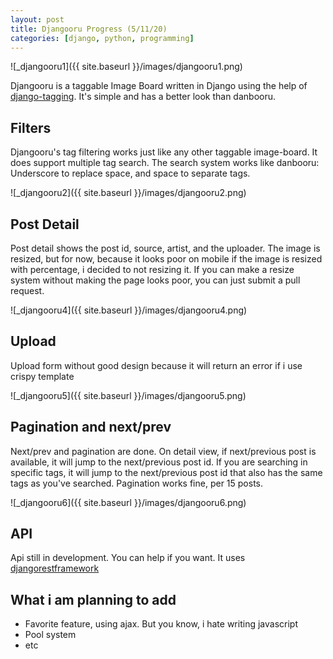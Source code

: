 ```yaml
---
layout: post
title: Djangooru Progress (5/11/20)
categories: [django, python, programming]
---
```


![_djangooru1]({{ site.baseurl }}/images/djangooru1.png)

Djangooru is a taggable Image Board written in Django using the help of [django-tagging](https://pypi.org/project/django-tagging/). It's simple and has a better look than danbooru.

## Filters

Djangooru's tag filtering works just like any other taggable image-board. It does support multiple tag search. The search system works like danbooru: Underscore to replace space, and space to separate tags.

![_djangooru2]({{ site.baseurl }}/images/djangooru2.png)

## Post Detail

Post detail shows the post id, source, artist, and the uploader. The image is resized, but for now, because it looks poor on mobile if the image is resized with percentage, i decided to not resizing it. If you can make a resize system without making the page looks poor, you can just submit a pull request.

![_djangooru4]({{ site.baseurl }}/images/djangooru4.png)

## Upload

Upload form without good design because it will return an error if i use crispy template

![_djangooru5]({{ site.baseurl }}/images/djangooru5.png)

## Pagination and next/prev

Next/prev and pagination are done. On detail view, if next/previous post is available, it will jump to the next/previous post id. If you are searching in specific tags, it will jump to the next/previous post id that also has the same tags as you've searched. Pagination works fine, per 15 posts.

![_djangooru6]({{ site.baseurl }}/images/djangooru6.png)

## API

Api still in development. You can help if you want. It uses [djangorestframework](https://pypi.org/project/djangorestframework/)

## What i am planning to add

- Favorite feature, using ajax. But you know, i hate writing javascript
- Pool system
- etc


